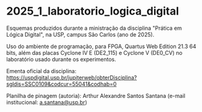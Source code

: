 # 2025_1_laboratorio_logica_digital
Esquemas produzidos durante a ministração da disciplina "Prática em Lógica Digital", na USP, campus São Carlos (ano de 2025).

Uso do ambiente de programação, para FPGA, Quartus Web Edition 21.3 64 bits, além das placas Cyclone IV E (DE2_115) e Cyclone V (DE0_CV) no laboratório usado durante os experimentos.

Ementa oficial da disciplina: https://uspdigital.usp.br/jupiterweb/obterDisciplina?sgldis=SSC0109&codcur=55041&codhab=0

Planilha de pinagem (autoria): Arthur Alexandre Santos Santana (e-mail institucional: a.santana@usp.br)
